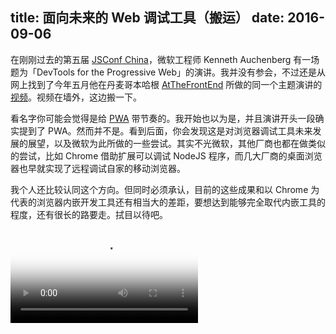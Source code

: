 title: 面向未来的 Web 调试工具（搬运）
date: 2016-09-06
---
在刚刚过去的第五届 [JSConf China](http://2016.jsconf.cn/)，微软工程师 Kenneth Auchenberg 有一场题为「DevTools for the Progressive Web」的演讲。我并没有参会，不过还是从网上找到了今年五月他在丹麦哥本哈根 [AtTheFrontEnd](http://www.atthefrontend.dk/session/DevTools-for-the-Progressive-Web) 所做的同一个主题演讲的[视频](https://vimeo.com/168530645)。视频在墙外，这边搬一下。

看名字你可能会觉得是给 [PWA](https://developers.google.com/web/progressive-web-apps/) 带节奏的。我开始也以为是，并且演讲开头一段确实提到了 PWA。然而并不是。看到后面，你会发现这是对浏览器调试工具未来发展的展望，以及微软为此所做的一些尝试。其实不光微软，其他厂商也都在做类似的尝试，比如 Chrome 借助扩展可以调试 NodeJS 程序，而几大厂商的桌面浏览器也早就实现了远程调试自家的移动浏览器。<!-- more -->

我个人还比较认同这个方向。但同时必须承认，目前的这些成果和以 Chrome 为代表的浏览器内嵌开发工具还有相当大的差距，要想达到能够完全取代内嵌工具的程度，还有很长的路要走。拭目以待吧。

<p><video src="https://myst729.github.io/blog-media/2016/kenneth-auchenberg-devtools-for-the-progressive-web.mp4" poster="https://myst729.github.io/blog-images/2016/09/kenneth-auchenberg-devtools-for-the-progressive-web.jpg" preload="metadata" controls></video></p>
